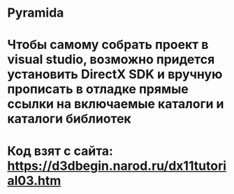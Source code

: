 # Pyramida
# Чтобы самому собрать проект в visual studio, возможно придется установить DirectX SDK и вручную прописать в отладке прямые ссылки на включаемые каталоги и каталоги библиотек

# Код взят с сайта: https://d3dbegin.narod.ru/dx11tutorial03.htm
